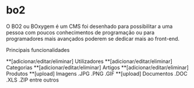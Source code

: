 bo2
===

O BO2 ou BOxygem é um CMS foi desenhado para possibilitar a uma pessoa com poucos conhecimentos de programação ou para programadores mais avançados poderem se dedicar mais ao front-end.

Principais funcionalidades

**[adicionar/editar/eliminar] Utilizadores
**[adicionar/editar/eliminar] Categorias
**[adicionar/editar/eliminar] Artigos
**[adicionar/editar/eliminar] Produtos
**[upload] Imagens .JPG .PNG .GIF
**[upload] Documentos .DOC .XLS .ZIP entre outros
